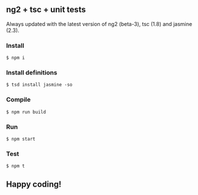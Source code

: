 ## ng2 + tsc + unit tests

Always updated with the latest version of  ng2 (beta-3), tsc (1.8) and jasmine (2.3).

### Install

```shell
$ npm i
```

### Install definitions

```shell
$ tsd install jasmine -so
```

### Compile

```shell
$ npm run build
```

### Run

```shell
$ npm start
```

### Test

```shell
$ npm t
```

## Happy coding!
